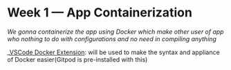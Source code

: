 # Week 1 — App Containerization
*We gonna containerize the app using Docker which make other user of app who nothing to do with configurations and no need in compiling anything*

_[VSCode Docker Extension](https://code.visualstudio.com/docs/containers/overview): will be used to make the syntax and appliance of Docker easier(Gitpod is pre-installed with this)